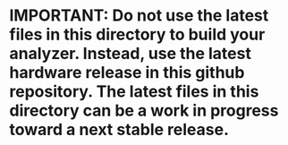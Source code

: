 # IMPORTANT: Do not use the latest files in this directory to build your analyzer. Instead, use the latest hardware release in this github repository. The latest files in this directory can be a work in progress toward a next stable release.
